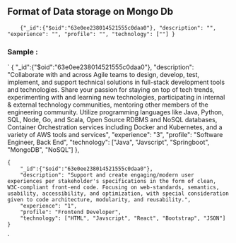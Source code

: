 ## Format of Data storage on Mongo Db

`    {"_id":{"$oid":"63e0ee238014521555c0daa0"},
    "description": "",
    "experience": "",
    "profile": "",
    "technology": [""]
    }`

### Sample :

`
{
"\_id":{"$oid":"63e0ee238014521555c0daa0"},
"description": "Collaborate with and across Agile teams to design, develop, test, implement, and support technical solutions in full-stack development tools and technologies. Share your passion for staying on top of tech trends, experimenting with and learning new technologies, participating in internal & external technology communities, mentoring other members of the engineering community. Utilize programming languages like Java, Python, SQL, Node, Go, and Scala, Open Source RDBMS and NoSQL databases, Container Orchestration services including Docker and Kubernetes, and a variety of AWS tools and services",
"experience": "3",
"profile": "Software Engineer, Back End",
"technology": ["Java", "Javscript", "Springboot", "MongoDB", "NoSQL"]
},

    {
        "_id":{"$oid":"63e0ee238014521555c0daa0"},
        "description": "Support and create engaging/modern user experiences per stakeholder's specifications in the form of clean, W3C-compliant front-end code. Focusing on web-standards, semantics, usability, accessibility, and optimization, with special consideration given to code architecture, modularity, and reusability.",
        "experience": "1",
        "profile": "Frontend Developer",
        "technology": ["HTML", "Javscript", "React", "Bootstrap", "JSON"]
    }

`
